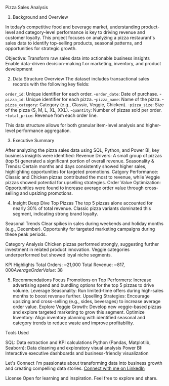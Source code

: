  Pizza Sales Analysis
 
1) Background and Overview
   
In today’s competitive food and beverage market, understanding product-level and category-level performance is key to driving revenue and customer loyalty.
This project focuses on analyzing a pizza restaurant's sales data to identify top-selling products, seasonal patterns, and opportunities for strategic growth.

Objective:
Transform raw sales data into actionable business insights
Enable data-driven decision-making f.or marketing, inventory, and product development

2) Data Structure Overview
The dataset includes transactional sales records with the following key fields:

`order_id`: Unique identifier for each order.
-`order_date`: Date of purchase.
-`pizza_id`: Unique identifier for each pizza.
-`pizza_name`: Name of the pizza.
-`pizza_category`: Category (e.g., Classic, Veggie, Chicken).
-`pizza_size`: Size of the pizza (S, M, L, XL, XXL).
-`quantity`: Number of pizzas sold per order.
-`total_price`: Revenue from each order line.

This data structure allows for both granular item-level analysis and higher-level performance aggregation.

3) Executive Summary

After analyzing the pizza sales data using SQL, Python, and Power BI, key business insights were identified:
Revenue Drivers: A small group of pizzas (top 5) generated a significant portion of overall revenue.
Seasonality & Trends: Certain months and days consistently showed higher sales, highlighting opportunities for targeted promotions.
Catgory Performance: Classic and Chicken pizzas contributed the most to revenue, while Veggie pizzas showed potential for upselling strategies.
Order Value Optimization: Opportunities were found to increase average order value through cross-selling and upsizing promotions.

4) Insight Deep Dive
Top Pizzas
The top 5 pizzas alone accounted for nearly 30% of total revenue.
Classic pizza variants dominated this segment, indicating strong brand loyalty.

Seasonal Trends
Clear spikes in sales during weekends and holiday months (e.g., December).
Opportunity for targeted marketing campaigns during these peak periods.

Category Analysis
Chicken pizzas performed strongly, suggesting further investment in related product innovation.
Veggie categories underperformed but showed loyal niche segments.

KPI Highlights
Total Orders: ~21,000
Total Revenue: ~$817,000
Average Order Value: ~$38

5) Recommendations
Focus Promotions on Top Performers: Increase advertising spend and bundling options for the top 5 pizzas to drive volume.
Leverage Seasonality: Run limited-time offers during high-sales months to boost revenue further.
Upselling Strategies: Encourage upsizing and cross-selling (e.g., sides, beverages) to increase average order value.
Explore Veggie Growth: Develop new veggie-based pizzas and explore targeted marketing to grow this segment.
Optimize Inventory: Align inventory planning with identified seasonal and category trends to reduce waste and improve profitability.

Tools Used

SQL: Data extraction and KPI calculations
Python (Pandas, Matplotlib, Seaborn): Data cleaning and exploratory visual analysis
Power BI: Interactive executive dashboards and business-friendly visualization

Let's Connect
I'm passionate about transforming data into business growth and creating compelling data stories.
[Connect with me on LinkedIn](https://www.linkedin.com/in/naveena-data-analyst/)

License
Open for learning and inspiration. Feel free to explore and share.
